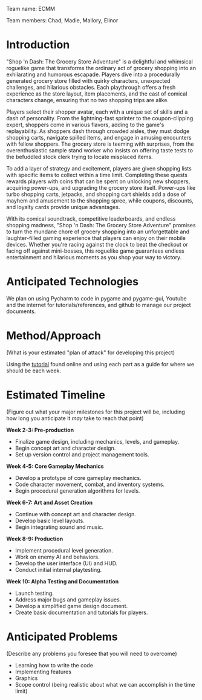 Team name: ECMM

Team members: Chad, Madie, Mallory, Elinor

# Introduction

"Shop 'n Dash: The Grocery Store Adventure" is a delightful and whimsical roguelike game that transforms the ordinary act of grocery shopping into an exhilarating and humorous escapade. Players dive into a procedurally generated grocery store filled with quirky characters, unexpected challenges, and hilarious obstacles. Each playthrough offers a fresh experience as the store layout, item placements, and the cast of comical characters change, ensuring that no two shopping trips are alike.

Players select their shopper avatar, each with a unique set of skills and a dash of personality. From the lightning-fast sprinter to the coupon-clipping expert, shoppers come in various flavors, adding to the game's replayability. As shoppers dash through crowded aisles, they must dodge shopping carts, navigate spilled items, and engage in amusing encounters with fellow shoppers. The grocery store is teeming with surprises, from the overenthusiastic sample stand worker who insists on offering taste tests to the befuddled stock clerk trying to locate misplaced items.

To add a layer of strategy and excitement, players are given shopping lists with specific items to collect within a time limit. Completing these quests rewards players with coins that can be spent on unlocking new shoppers, acquiring power-ups, and upgrading the grocery store itself. Power-ups like turbo shopping carts, jetpacks, and shopping cart shields add a dose of mayhem and amusement to the shopping spree, while coupons, discounts, and loyalty cards provide unique advantages.

With its comical soundtrack, competitive leaderboards, and endless shopping madness, "Shop 'n Dash: The Grocery Store Adventure" promises to turn the mundane chore of grocery shopping into an unforgettable and laughter-filled gaming experience that players can enjoy on their mobile devices. Whether you're racing against the clock to beat the checkout or facing off against mini-bosses, this roguelike game guarantees endless entertainment and hilarious moments as you shop your way to victory.

# Anticipated Technologies

We plan on using Pycharm to code in pygame and pygame-gui, Youtube and the internet for tutorials/references, and github to manage our project documents.

# Method/Approach

(What is your estimated "plan of attack" for developing this project)

Using the [tutorial](https://rogueliketutorials.com/tutorials/tcod/v2/) found online and using each part as a guide for where we should be each week. 

# Estimated Timeline

(Figure out what your major milestones for this project will be, including how long you anticipate it *may* take to reach that point)

**Week 2-3: Pre-production**
- Finalize game design, including mechanics, levels, and gameplay.
- Begin concept art and character design.
- Set up version control and project management tools.

**Week 4-5: Core Gameplay Mechanics**
- Develop a prototype of core gameplay mechanics.
- Code character movement, combat, and inventory systems.
- Begin procedural generation algorithms for levels.

**Week 6-7: Art and Asset Creation**
- Continue with concept art and character design.
- Develop basic level layouts.
- Begin integrating sound and music.

**Week 8-9: Production**
- Implement procedural level generation.
- Work on enemy AI and behaviors.
- Develop the user interface (UI) and HUD.
- Conduct initial internal playtesting.

**Week 10: Alpha Testing and Documentation**
- Launch testing.
- Address major bugs and gameplay issues.
- Develop a simplified game design document.
- Create basic documentation and tutorials for players.

# Anticipated Problems

(Describe any problems you foresee that you will need to overcome)

+ Learning how to write the code
+ Implementing features
+ Graphics
+ Scope control (being realistic about what we can accomplish in the time limit)
